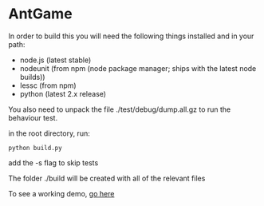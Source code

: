 AntGame
=======

In order to build this you will need the following things installed and in your path:

* node.js (latest stable)
* nodeunit (from npm (node package manager; ships with the latest node builds))
* lessc (from npm)
* python (latest 2.x release)

You also need to unpack the file ./test/debug/dump.all.gz to run the behaviour test.

in the root directory, run:

    python build.py

add the -s flag to skip tests

The folder ./build will be created with all of the relevant files

To see a working demo, [go here](http://teamgood.github.com/antgame)